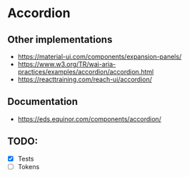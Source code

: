 Accordion
=========

Other implementations
---------------------

- https://material-ui.com/components/expansion-panels/
- https://www.w3.org/TR/wai-aria-practices/examples/accordion/accordion.html
- https://reacttraining.com/reach-ui/accordion/

Documentation
-------------

- https://eds.equinor.com/components/accordion/


TODO:
-----

- [x] Tests
- [  ] Tokens
